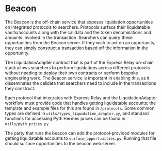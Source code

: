 # Beacon

The Beacon is the off-chain service that exposes liquidation opportunities on integrated protocols to searchers. Protocols surface their liquidatable vaults/accounts along with the calldata and the token denominations and amounts involved in the transaction. Searchers can query these opportunities from the Beacon server. If they wish to act on an opportunity, they can simply construct a transaction based off the information in the opportunity.

The LiquidationAdapter contract that is part of the Express Relay on-chain stack allows searchers to perform liquidations across different protocols without needing to deploy their own contracts or perform bespoke engineering work. The Beacon service is important in enabling this, as it disseminates the calldata that searchers need to include in the transactions they construct.

Each protocol that integrates with Express Relay and the LiquidationAdapter workflow must provide code that handles getting liquidatable accounts; the template and example files for this are found in `/protocols`. Some common types are defined in `utils/types_liquidation_adapter.py`, and standard functions for accessing Pyth Hermes prices can be found in `utils/pyth_prices.py`.

The party that runs the beacon can add the protocol-provided modules for getting liquidatable accounts to `surface_opportunities.py`. Running that file should surface opportunities to the beacon web server.